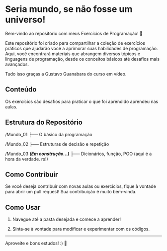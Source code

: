 # Seria mundo, se não fosse um universo!

Bem-vindo ao repositório com meus Exercícios de Programação! 🎉

Este repositório foi criado para compartilhar a coleção de  exercícios práticos que ajudarão você a aprimorar suas habilidades de programação. 
Aqui, você encontrará materiais que abrangem diversos tópicos e linguagens de programação, desde os conceitos básicos até desafios mais avançados.

Tudo isso graças a Gustavo Guanabara do curso em vídeo.

## Conteúdo
Os exercícios são desafios para praticar o que foi aprendido aprendeu nas aulas. 

## Estrutura do Repositório


/Mundo_01
    ├── O básico da programação
    
/Mundo_02
    ├── Estruturas de decisão e repetição 

/Mundo_03 ***(Em construção...)***
    ├── Dicionários, função, POO (aqui é a hora da verdade. rs!)


## Como Contribuir

Se você deseja contribuir com novas aulas ou exercícios, fique à vontade para abrir um pull request! Sua contribuição é muito bem-vinda.

## Como Usar

1. Navegue até a pasta desejada e comece a aprender!

2. Sinta-se à vontade para modificar e experimentar com os códigos.

---

Aproveite e bons estudos! :) 🚀
